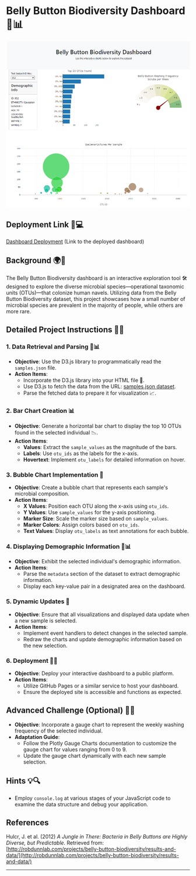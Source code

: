 # Belly Button Biodiversity Dashboard 🧫📊

![Belly Button Biodiversity](Dashboard%20Snippet.png)

## Deployment Link 🔗💻
[Dashboard Deployment](https://jms5039.github.io/belly-button-challenge/) (Link to the deployed dashboard)

## Background 🌍🔬

The Belly Button Biodiversity dashboard is an interactive exploration tool 🛠️ designed to explore the diverse microbial species—operational taxonomic units (OTUs)—that colonize human navels. Utilizing data from the Belly Button Biodiversity dataset, this project showcases how a small number of microbial species are prevalent in the majority of people, while others are more rare.

## Detailed Project Instructions 📝✨

### 1. Data Retrieval and Parsing 📡📊
- **Objective**: Use the D3.js library to programmatically read the `samples.json` file.
- **Action Items**:
  - Incorporate the D3.js library into your HTML file 📄.
  - Use D3.js to fetch the data from the URL: [samples.json dataset](https://2u-data-curriculum-team.s3.amazonaws.com/dataviz-classroom/v1.1/14-Interactive-Web-Visualizations/02-Homework/samples.json).
  - Parse the fetched data to prepare it for visualization 📈.

### 2. Bar Chart Creation 📊
- **Objective**: Generate a horizontal bar chart to display the top 10 OTUs found in the selected individual 📉.
- **Action Items**:
  - **Values**: Extract the `sample_values` as the magnitude of the bars.
  - **Labels**: Use `otu_ids` as the labels for the x-axis.
  - **Hovertext**: Implement `otu_labels` for detailed information on hover.

### 3. Bubble Chart Implementation 🔵
- **Objective**: Create a bubble chart that represents each sample's microbial composition.
- **Action Items**:
  - **X Values**: Position each OTU along the x-axis using `otu_ids`.
  - **Y Values**: Use `sample_values` for the y-axis positioning.
  - **Marker Size**: Scale the marker size based on `sample_values`.
  - **Marker Colors**: Assign colors based on `otu_ids`.
  - **Text Values**: Display `otu_labels` as text annotations for each bubble.

### 4. Displaying Demographic Information 👤📊
- **Objective**: Exhibit the selected individual's demographic information.
- **Action Items**:
  - Parse the `metadata` section of the dataset to extract demographic information.
  - Display each key-value pair in a designated area on the dashboard.

### 5. Dynamic Updates 🔄
- **Objective**: Ensure that all visualizations and displayed data update when a new sample is selected.
- **Action Items**:
  - Implement event handlers to detect changes in the selected sample.
  - Redraw the charts and update demographic information based on the new selection.

### 6. Deployment 🚀🌐
- **Objective**: Deploy your interactive dashboard to a public platform.
- **Action Items**:
  - Utilize GitHub Pages or a similar service to host your dashboard.
  - Ensure the deployed site is accessible and functions as expected.

## Advanced Challenge (Optional) 🚀🔧
- **Objective**: Incorporate a gauge chart to represent the weekly washing frequency of the selected individual.
- **Adaptation Guide**:
  - Follow the Plotly Gauge Charts documentation to customize the gauge chart for values ranging from 0 to 9.
  - Update the gauge chart dynamically with each new sample selection.

## Hints 💡🔍
- Employ `console.log` at various stages of your JavaScript code to examine the data structure and debug your application.

## References

Hulcr, J. et al. (2012) *A Jungle in There: Bacteria in Belly Buttons are Highly Diverse, but Predictable*. Retrieved from: [http://robdunnlab.com/projects/belly-button-biodiversity/results-and-data/](http://robdunnlab.com/projects/belly-button-biodiversity/results-and-data/)

---
